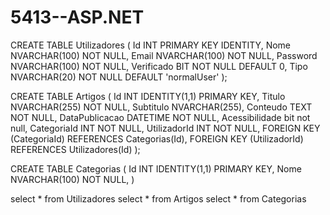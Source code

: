 # 5413--ASP.NET

CREATE TABLE Utilizadores (
    Id INT PRIMARY KEY IDENTITY,
    Nome NVARCHAR(100) NOT NULL,
    Email NVARCHAR(100) NOT NULL,
    Password NVARCHAR(100) NOT NULL,
    Verificado BIT NOT NULL DEFAULT 0,
    Tipo NVARCHAR(20) NOT NULL DEFAULT 'normalUser'
);


CREATE TABLE Artigos (
    Id INT IDENTITY(1,1) PRIMARY KEY,
    Titulo NVARCHAR(255) NOT NULL,
    Subtitulo NVARCHAR(255),
    Conteudo TEXT NOT NULL,
    DataPublicacao DATETIME NOT NULL,
	Acessibilidade bit not null,
    CategoriaId INT NOT NULL,
    UtilizadorId INT NOT NULL,
    FOREIGN KEY (CategoriaId) REFERENCES Categorias(Id),
    FOREIGN KEY (UtilizadorId) REFERENCES Utilizadores(Id)
);

CREATE TABLE Categorias (
	Id INT IDENTITY(1,1) PRIMARY KEY,
    Nome NVARCHAR(100) NOT NULL,
)


select * from Utilizadores
select * from Artigos
select * from Categorias
